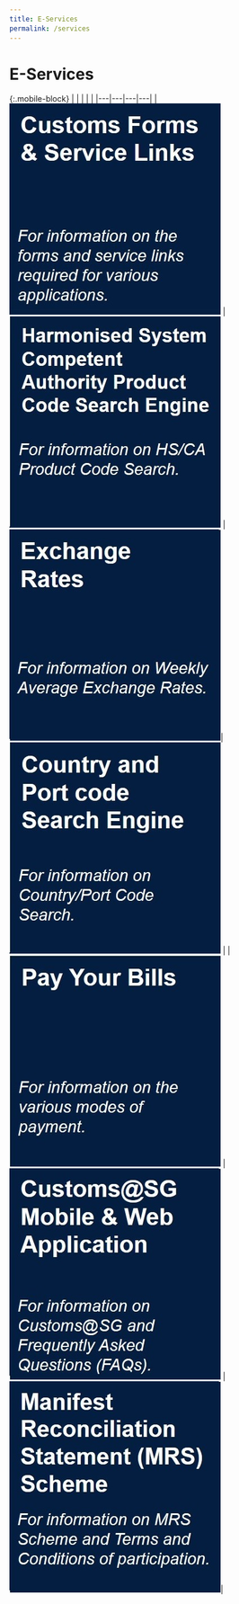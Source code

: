 ```yaml
---
title: E-Services
permalink: /services
---
```


# E-Services

{:.mobile-block}
|  |   |   |   |
|---|---|---|---|
|[![](/images/e-services/E1.jpg)](/eservices/customs-forms-and-service-links)    | [![](/images/e-services/E2.jpg)](https://www.tradenet.gov.sg/tradenet/portlets/search/searchHSCA/searchInitHSCA.do) | [![](/images/e-services/e7.jpg)](/businesses/valuation-duties-taxes-fees/establishing-customs-value-for-imports/customs-exchange-rates)| [![](/images/e-services/E3.jpg)](/eservices/country-and-port-codes/) | 
|[![](/images/e-services/E4.jpg)](/eservices/pay-your-bills/) | [![](/images/e-services/E5.jpg)](/eservices/customs-sg-mobile-and-web-application/) | [![](/images/e-services/e6.jpg)](/eservices/manifest-reconciliation-statement-scheme/)|
